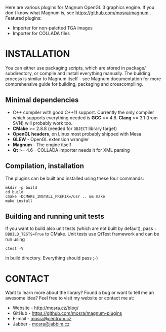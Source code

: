 Here are various plugins for Magnum OpenGL 3 graphics engine. If you don't
know what Magnum is, see https://github.com/mosra/magnum . Featured plugins:

 * Importer for non-paletted TGA images
 * Importer for COLLADA files

INSTALLATION
============

You can either use packaging scripts, which are stored in package/
subdirectory, or compile and install everything manually. The building
process is similar to Magnum itself - see Magnum documentation for more
comprehensive guide for building, packaging and crosscompiling.

Minimal dependencies
--------------------

 * C++ compiler with good C++11 support. Currently the only compiler which
   supports everything needed is **GCC** >= 4.6. **Clang** >= 3.1 (from SVN)
   will probably work too.
 * **CMake** >= 2.8.8 (needed for `OBJECT` library target)
 * **OpenGL headers**, on Linux most probably shipped with Mesa
 * **GLEW** - OpenGL extension wrangler
 * **Magnum** - The engine itself
 * **Qt** >= 4.6 - COLLADA importer needs it for XML parsing

Compilation, installation
-------------------------

The plugins can be built and installed using these four commands:

    mkdir -p build
    cd build
    cmake -DCMAKE_INSTALL_PREFIX=/usr .. && make
    make install

Building and running unit tests
-------------------------------

If you want to build also unit tests (which are not built by default), pass
`-DBUILD_TESTS=True` to CMake. Unit tests use QtTest framework and can be run
using

    ctest -V

in build directory. Everything should pass ;-)

CONTACT
=======

Want to learn more about the library? Found a bug or want to tell me an
awesome idea? Feel free to visit my website or contact me at:

 * Website - http://mosra.cz/blog/
 * GitHub - https://github.com/mosra/magnum-plugins
 * E-mail - mosra@centrum.cz
 * Jabber - mosra@jabbim.cz
